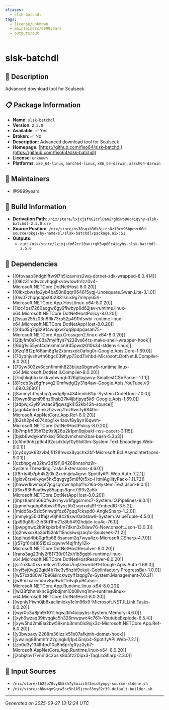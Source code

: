 ```yaml
---
aliases:
  - slsk-batchdl
tags:
  - license/unknown
  - maintainers/9999years
  - outputs/out
---
```


# slsk-batchdl

## 📝 Description

Advanced download tool for Soulseek

## 📋 Package Information

- **Name**: `slsk-batchdl`
- **Version**: `2.5.0`
- **Available**: ✅ Yes
- **Broken**: ✅ No
- **Description**: Advanced download tool for Soulseek
- **Homepage**: [https://github.com/fiso64/slsk-batchdl](https://github.com/fiso64/slsk-batchdl)
- **License**: `unknown`
- **Platforms**: `x86_64-linux`, `aarch64-linux`, `x86_64-darwin`, `aarch64-darwin`
## 👥 Maintainers

- @9999years


## 🔧 Build Information

- **Derivation Path**: `/nix/store/lxjxjsfn62crl0anirgh5wp80c4iqyhy-slsk-batchdl-2.5.0.drv`
- **Source Position**: `/nix/store/ns30sqxb36k8jrds8z18rv96bpnwc60d-source/pkgs/by-name/sl/slsk-batchdl/package.nix:51`
- **Outputs**:
  - `out`:  `/nix/store/lxjxjsfn62crl0anirgh5wp80c4iqyhy-slsk-batchdl-2.5.0`

## 🔗 Dependencies

- [[0fpvaap3ndghlffw9l7h5icavnirs2wq-dotnet-sdk-wrapped-8.0.414]]
- [[0l6z31mdwzcvhqgjhxvbwlxwfn1zz0v4-Microsoft.NETCore.DotNetHost-8.0.20]]
- [[0lkxcbwsfp2yb4ba50n8qqr054615yqj-Unosquare.Swan.Lite-3.1.0]]
- [[0w07zhqqs4ps002831snix9g7mhpy65h-Microsoft.NETCore.App.Host.linux-x64-8.0.20]]
- [[1cc4qsl7260aqgw6gy9flwbyp6d62jav-runtime.linux-x64.Microsoft.NETCore.DotNetHostPolicy-8.0.20]]
- [[1ssax255z03n6flk73rp52p491hfswbi-runtime.linux-x64.Microsoft.NETCore.DotNetAppHost-8.0.20]]
- [[24bd5q7q32914wnjxw2qq9pdpqasah75-Microsoft.NETCore.App.Crossgen2.linux-x64-8.0.20]]
- [[2jbjfm0s7c03a7mylffys7n228vs64rz-make-shell-wrapper-hook]]
- [[6dg1vi55ynf4dmkmmcn945pwdz010s34-stdenv-linux]]
- [[6zq1812pf66am8g1a2xbmsxdc0afxg0r-Google.Apis.Core-1.69.0]]
- [[70yqhjvshwfh6bgc039hyp73cd7lvhbd-Microsoft.DotNet.ILCompiler-8.0.20]]
- [[70yw303zv6ccnfimmh823bijxz0bgnw9-runtime.linux-x64.Microsoft.DotNet.ILCompiler-8.0.20]]
- [[7mjbkqbhxknkkvyhwnqb326gllayjwvy-SmallestCSVParser-1.1.1]]
- [[81ccb3yz6gfnsvg2i0mfwdgl2y31q4aw-Google.Apis.YouTube.v3-1.69.0.3680]]
- [[8amcyfdfvj5bq2pwdg8jm4345ndc61ip-System.CodeDom-7.0.0]]
- [[9wyn8hzml98nz6hsb27k4ijbfjpyq5k6-Google.Apis-1.69.0]]
- [[adpwjx3yl91waac9fjqwsgk4l52kb42h-source]]
- [[agnk4m5xfimkzhzvvq7fnz9wsfy6840n-Microsoft.AspNetCore.App.Ref-8.0.20]]
- [[b3sh2p4k874npg1kv4axvf8y8yn16qwm-Microsoft.NETCore.DotNetHostPolicy-8.0.20]]
- [[b7mpfr535h13p9s9j26p2k1pm9pjbakf-nss-cacert-3.115]]
- [[bjsb6wdjykafnkixq156qdvmxhsm2bai-bash-5.3p3]]
- [[cfihn9nhzp9c492csdkldyf0y9lxll3m-System.Text.Encodings.Web-9.0.1]]
- [[cy4qyxk63zvb4jfi128hwxx8yqchx2bf-Microsoft.Bcl.AsyncInterfaces-9.0.1]]
- [[czbhpgva32kw3d19l1j94268nnsxhz9r-System.Threading.Tasks.Extensions-4.6.0]]
- [[f8rriy4b7ph4k2j0kj2xrrinjjdy4grw-SpotifyAPI.Web.Auth-7.2.1]]
- [[gldv8rzviikyqv5hx5qvgvg5m8f0r5xc-HtmlAgilityPack-1.11.72]]
- [[haww1kwmxpf7jcgsqrcwnhphpf1x2l6a-System.Text.Json-9.0.1]]
- [[i3xx63h6aa9wy85apqs9gnc7j93v2a5b-Microsoft.NETCore.DotNetAppHost-8.0.20]]
- [[ihpz8am1b660fw3krnyvx1ifggsrnmc7-System.IO.Pipelines-9.0.1]]
- [[jgmxfvqqhp8dbwk99ysz5b2sqnxxhj91-EmbedIO-3.5.2]]
- [[mldd5sx5zlc5nhwqifqz67gqq7ckspd0-AngleSharp-1.2.0]]
- [[mmykg50l31fajzv0jh9428xwr0a0sbw9-System.ValueTuple-4.5.0]]
- [[pi99g86jk3jh3fd1fm21z8b5492hdjdx-icu4c-76.1]]
- [[pwpgnwc2k9fkpixrb4m7dkm3x0iiaw76-Newtonsoft.Json-13.0.3]]
- [[q2hwxcx9a3pi152nkf15ndsiwxjzaq1x-Soulseek-7.1.2]]
- [[qpihqd4bb0gr5p68l5sansm2q7wya4zx-Microsoft.CSharp-4.7.0]]
- [[r57gf6rbl16515s3cqwhvf4qjfhfy12k-Microsoft.NETCore.DotNetHostResolver-8.0.20]]
- [[rans3ag23hly2f81730r012xh1b5gqbl-runtime.linux-x64.Microsoft.NETCore.DotNetHostResolver-8.0.20]]
- [[sc1n3ka0xsxm6cw20v8xn7mjlzhwmb91-Google.Apis.Auth-1.69.0]]
- [[vyi5yj0vg22qid4b7kc3y5hzhi9ckyij-Goblinfactory.ProgressBar-1.0.0]]
- [[w57xzd80wl7b96islrqkwzylf1zqpg7s-System.Management-7.0.2]]
- [[w8mzxakvm5rv8p9whf1r6vgkp9ifa5nr-Microsoft.NETCore.App.Runtime.linux-x64-8.0.20]]
- [[wl38fzhnmkhc9g9bdjnml0b0llvnq1mv-runtime.linux-x64.Microsoft.NETCore.DotNetHost-8.0.20]]
- [[wpnly1fiwh0jb8xaclimldxy1clm96x9-Microsoft.NET.ILLink.Tasks-8.0.20]]
- [[wyr0c3q8jm9r1011jhqwj3ih4icipybs-System.Memory-4.6.0]]
- [[xyh6wzaq39kvqgkc5h326mwpwc4c761r-YoutubeExplode-6.5.4]]
- [[xyw5hd2mi8la2bw59kmb3mm0ix9xjx3z-Microsoft.NETCore.App.Ref-8.0.20]]
- [[y3bwpaxyl2268m36izzlx51b07afkjmh-dotnet-hook]]
- [[ywaing88hmhfn22gingkl1j1p4i5mjb4-SpotifyAPI.Web-7.2.1]]
- [[zb0d3y134lhfpd10a8h6prfgffyz0yb7-Microsoft.AspNetCore.App.Runtime.linux-x64-8.0.20]]
- [[zbbjzbv17vnii13c2bsik8d5fz20ipx3-TagLibSharp-2.3.0]]

## 📁 Input Sources

- `/nix/store/l622p70vy8k5sh7y5wizi5f2mic6ynpg-source-stdenv.sh`
- `/nix/store/shkw4qm9qcw5sc5n1k5jznc83ny02r39-default-builder.sh`

---
*Generated on 2025-09-27 13:12:24 UTC*

